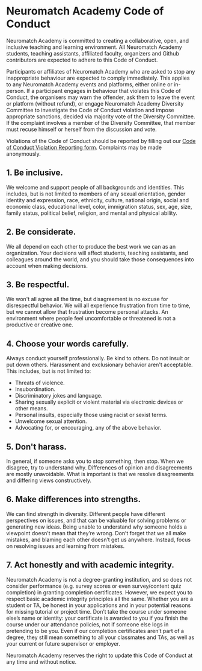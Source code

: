 
# Neuromatch Academy Code of Conduct

Neuromatch Academy is committed to creating a collaborative, open, and inclusive teaching and learning environment. All Neuromatch Academy students, teaching assistants, affiliated faculty, organizers and Github contributors are expected to adhere to this Code of Conduct.  

Participants or affiliates of Neuromatch Academy who are asked to stop any inappropriate behaviour are expected to comply immediately. This applies to any Neuromatch Academy events and platforms, either online or in-person. If a participant engages in behaviour that violates this Code of Conduct, the organisers may warn the offender, ask them to leave the event or platform (without refund), or engage Neuromatch Academy Diversity Committee to investigate the Code of Conduct violation and impose appropriate sanctions, decided via majority vote of the Diversity Committee. If the complaint involves a member of the Diversity Committee, that member must recuse himself or herself from the discussion and vote.

Violations of the Code of Conduct should be reported by filling out our [Code of Conduct Violation Reporting form](https://forms.office.com/Pages/ResponsePage.aspx?id=DQSIkWdsW0yxEjajBLZtrQAAAAAAAAAAAANAASlhytdUMUdaSkZXQzRCV1lFWEdaSFhUMDdSWkUwUC4u). Complaints may be made anonymously. 

## 1. Be inclusive.

We welcome and support people of all backgrounds and identities. This includes, but is not limited to members of any sexual orientation, gender identity and expression, race, ethnicity, culture, national origin, social and economic class, educational level, color, immigration status, sex, age, size, family status, political belief, religion, and mental and physical ability.

## 2. Be considerate.

We all depend on each other to produce the best work we can as an organization. Your decisions will affect students, teaching assistants, and colleagues around the world, and you should take those consequences into account when making decisions.

## 3. Be respectful.

We won't all agree all the time, but disagreement is no excuse for disrespectful behavior. We will all experience frustration from time to time, but we cannot allow that frustration become personal attacks. An environment where people feel uncomfortable or threatened is not a productive or creative one.

## 4. Choose your words carefully.

Always conduct yourself professionally. Be kind to others. Do not insult or put down others. Harassment and exclusionary behavior aren't acceptable. This includes, but is not limited to:



*   Threats of violence.
*   Insubordination.
*   Discriminatory jokes and language.
*   Sharing sexually explicit or violent material via electronic devices or other means.
*   Personal insults, especially those using racist or sexist terms.
*   Unwelcome sexual attention.
*   Advocating for, or encouraging, any of the above behavior.

## 5. Don't harass.

In general, if someone asks you to stop something, then stop. When we disagree, try to understand why. Differences of opinion and disagreements are mostly unavoidable. What is important is that we resolve disagreements and differing views constructively.

## 6. Make differences into strengths.

We can find strength in diversity. Different people have different perspectives on issues, and that can be valuable for solving problems or generating new ideas. Being unable to understand why someone holds a viewpoint doesn’t mean that they’re wrong. Don’t forget that we all make mistakes, and blaming each other doesn’t get us anywhere. Instead, focus on resolving issues and learning from mistakes.

## 7. Act honestly and with academic integrity.

Neuromatch Academy is not a degree-granting institution, and so does not consider performance (e.g. survey scores or even survey/content quiz completion) in granting completion certificates. However, we expect you to respect basic academic integrity principles all the same. Whether you are a student or TA, be honest in your applications and in your potential reasons for missing tutorial or project time. Don’t take the course under someone else’s name or identity: your certificate is awarded to you if you finish the course under our attendance policies, not if someone else logs in pretending to be you. Even if our completion certificates aren’t part of a degree, they still mean something to all your classmates and TAs, as well as your current or future supervisor or employer.


Neuromatch Academy reserves the right to update this Code of Conduct at any time and without notice.


